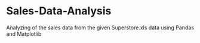 # Sales-Data-Analysis
Analyzing of the sales data from the given Superstore.xls data using Pandas and Matplotlib
